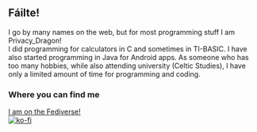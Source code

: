 ## Fáilte!

I go by many names on the web, but for most programming stuff I am Privacy_Dragon! <br>
I did programming for calculators in C and sometimes in TI-BASIC. I have also started programming in Java for Android apps.
As someone who has too many hobbies, while also attending university (Celtic Studies), I have only a limited amount of time for programming and coding.

### Where you can find me
[I am on the Fediverse!](https://social.storydragon.nl/@storydragon) <br>
[![ko-fi](https://ko-fi.com/img/githubbutton_sm.svg)](https://ko-fi.com/E1E5H8XR7)
